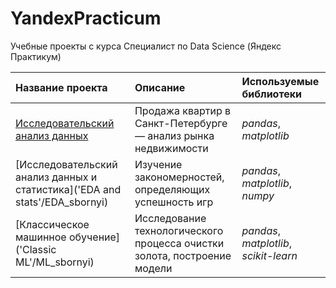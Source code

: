 # YandexPracticum
Учебные проекты с курса Специалист по Data Science (Яндекс Практикум)

| Название проекта | Описание | Используемые библиотеки | 
| :---------------------- | :---------------------- | :---------------------- |
| [Исследовательский анализ данных](EDA) | Продажа квартир в Санкт-Петербурге — анализ рынка недвижимости | *pandas*, *matplotlib* |
| [Исследовательский анализ данных и статистика]('EDA and stats'/EDA_sbornyi) | Изучение закономерностей, определяющих успешность игр | *pandas*, *matplotlib*, *numpy* |
| [Классическое машинное обучение]('Classic ML'/ML_sbornyi) | Исследование технологического процесса очистки золота, построение модели | *pandas*, *matplotlib*, *scikit-learn* |
